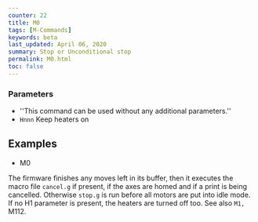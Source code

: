 ```yaml
---
counter: 22
title: M0
tags: [M-Commands] 
keywords: beta 
last_updated: April 06, 2020 
summary: Stop or Unconditional stop 
permalink: M0.html
toc: false 
---
```



### Parameters

* ''This command can be used without any additional parameters.''
* `Hnnn` Keep heaters on

## Examples

* M0

The firmware finishes any moves left in its buffer, then it executes the macro file `cancel.g` if present, if the axes are homed and if a print is being cancelled. Otherwise `stop.g` is run before all motors are put into idle mode. If no H1 parameter is present, the heaters are turned off too. See also ` M1,  ` M112.

